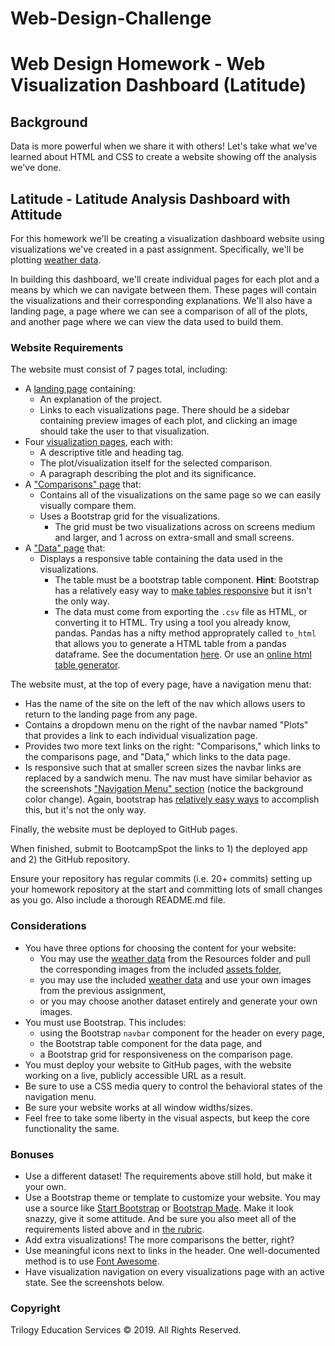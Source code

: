 # Web-Design-Challenge

# Web Design Homework - Web Visualization Dashboard (Latitude)

## Background

Data is more powerful when we share it with others! Let's take what we've learned about HTML and CSS to create a website showing off the analysis we've done.

## Latitude - Latitude Analysis Dashboard with Attitude

For this homework we'll be creating a visualization dashboard website using visualizations we've created in a past assignment. Specifically, we'll be plotting [weather data](Resources/cities.csv).

In building this dashboard, we'll create individual pages for each plot and a means by which we can navigate between them. These pages will contain the visualizations and their corresponding explanations. We'll also have a landing page, a page where we can see a comparison of all of the plots, and another page where we can view the data used to build them.

### Website Requirements

The website must consist of 7 pages total, including:

* A [landing page](#landing-page) containing:
  * An explanation of the project.
  * Links to each visualizations page. There should be a sidebar containing preview images of each plot, and clicking an image should take the user to that visualization.
* Four [visualization pages](#visualization-pages), each with:
  * A descriptive title and heading tag.
  * The plot/visualization itself for the selected comparison.
  * A paragraph describing the plot and its significance.
* A ["Comparisons" page](#comparisons-page) that:
  * Contains all of the visualizations on the same page so we can easily visually compare them.
  * Uses a Bootstrap grid for the visualizations.
    * The grid must be two visualizations across on screens medium and larger, and 1 across on extra-small and small screens.
* A ["Data" page](#data-page) that:
  * Displays a responsive table containing the data used in the visualizations.
    * The table must be a bootstrap table component. **Hint**: Bootstrap has a relatively easy way to [make tables responsive](https://getbootstrap.com/docs/4.3/content/tables/#responsive-tables) but it isn't the only way.  
    * The data must come from exporting the `.csv` file as HTML, or converting it to HTML. Try using a tool you already know, pandas. Pandas has a nifty method approprately called `to_html` that allows you to generate a HTML table from a pandas dataframe. See the documentation [here](https://pandas.pydata.org/pandas-docs/version/0.17.0/generated/pandas.DataFrame.to_html.html). Or use an [online html table generator](https://www.tablesgenerator.com/html_tables).

The website must, at the top of every page, have a navigation menu that:

* Has the name of the site on the left of the nav which allows users to return to the landing page from any page.
* Contains a dropdown menu on the right of the navbar named "Plots" that provides a link to each individual visualization page.
* Provides two more text links on the right: "Comparisons," which links to the comparisons page, and "Data," which links to the data page.
* Is responsive such that at smaller screen sizes the navbar links are replaced by a sandwich menu. The nav must have similar behavior as the screenshots ["Navigation Menu" section](#navigation-menu) (notice the background color change). Again, bootstrap has [relatively easy ways](https://getbootstrap.com/docs/4.0/components/navbar/#toggler) to accomplish this, but it's not the only way.

Finally, the website must be deployed to GitHub pages.

When finished, submit to BootcampSpot the links to 1) the deployed app and 2) the GitHub repository.

Ensure your repository has regular commits (i.e. 20+ commits) setting up your homework repository at the start and committing lots of small changes as you go. Also include a thorough README.md file.

### Considerations

* You have three options for choosing the content for your website: 
  * You may use the [weather data](Resources/cities.csv) from the Resources folder and pull the corresponding images from the included [assets folder](Resources/assets), 
  * you may use the included [weather data](Resources/citites.csv) and use your own images from the previous assignment, 
  * or you may choose another dataset entirely and generate your own images.
* You must use Bootstrap. This includes:
  * using the Bootstrap `navbar` component for the header on every page, 
  * the Bootstrap table component for the data page, and 
  * a Bootstrap grid for responsiveness on the comparison page.
* You must deploy your website to GitHub pages, with the website working on a live, publicly accessible URL as a result.
* Be sure to use a CSS media query to control the behavioral states of the navigation menu.
* Be sure your website works at all window widths/sizes.
* Feel free to take some liberty in the visual aspects, but keep the core functionality the same.

### Bonuses

* Use a different dataset! The requirements above still hold, but make it your own.
* Use a Bootstrap theme or template to customize your website. You may use a source like [Start Bootstrap](https://startbootstrap.com/) or [Bootstrap Made](https://bootstrapmade.com/). Make it look snazzy, give it some attitude. And be sure you also meet all of the requirements listed above and in [the rubric](Unit_11_Web_Homework_Rubric.pdf).
* Add extra visualizations! The more comparisons the better, right?
* Use meaningful icons next to links in the header. One well-documented method is to use [Font Awesome](https://fontawesome.com/cheatsheet).
* Have visualization navigation on every visualizations page with an active state. See the screenshots below.

### Copyright

Trilogy Education Services © 2019. All Rights Reserved.
